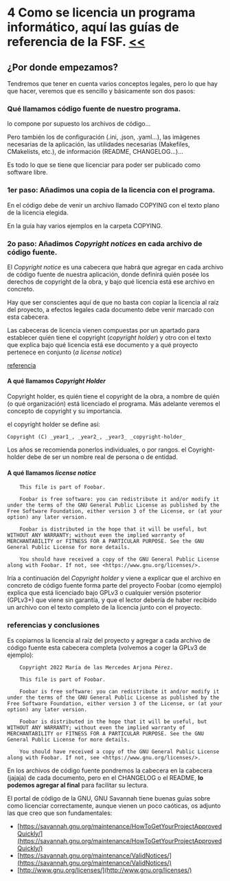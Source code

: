 # 4 Como se licencia un programa informático, aquí las guías de referencia de la FSF. [<<](../README.md)

## ¿Por donde empezamos?

Tendremos que tener en cuenta varios conceptos legales, pero lo que hay que hacer, veremos que es sencillo y básicamente son dos pasos:

### Qué llamamos código fuente de nuestro programa.

lo compone por supuesto los archivos de código...

Pero también los de configuración (.ini, .json, .yaml...), las imágenes necesarias de la aplicación, las utilidades necesarias (Makefiles, CMakelists, etc.), de información (README, CHANGELOG...)...

Es todo lo que se tiene que licenciar para poder ser publicado como software libre.

### 1er paso: Añadimos una copia de la licencia con el programa.

En el código debe de venir un archivo llamado COPYING con el texto plano de la licencia elegida.

En la guía hay varios ejemplos en la carpeta COPYING.

### 2o paso: Añadimos *Copyright notices* en cada archivo de código fuente.

El *Copyright notice* es una cabecera que habrá que agregar en cada archivo de código fuente de nuestra aplicación, donde definirá quién posée los derechos de copyright de la obra, y bajo qué licencia está ese archivo en concreto.

Hay que ser conscientes aquí de que no basta con copiar la licencia al raíz del proyecto, a efectos legales cada documento debe venir marcado con esta cabecera.

Las cabeceras de licencia vienen compuestas por un apartado para establecer quién tiene el copyright (*copyright holder*) y otro con el texto que explica bajo qué licencia está ese documento y a qué proyecto pertenece en conjunto (*a license notice*)

[referencia](https://savannah.gnu.org/maintenance/ValidNotices/)

#### A qué llamamos *Copyright Holder*

Copyright holder, es quién tiene el copyright de la obra, a nombre de quién (o qué organización) está licenciado el programa. Más adelante veremos el concepto de copyright y su importancia.

el copyright holder se define así:
```
Copyright (C) _year1_, _year2_, _year3_ _copyright-holder_
```

Los años se recomienda ponerlos individuales, o por rangos. el Coyright-holder debe de ser un nombre real de persona o de entidad.

#### A qué llamamos *license notice*

```
    This file is part of Foobar.

    Foobar is free software: you can redistribute it and/or modify it under the terms of the GNU General Public License as published by the Free Software Foundation, either version 3 of the License, or (at your option) any later version.

    Foobar is distributed in the hope that it will be useful, but WITHOUT ANY WARRANTY; without even the implied warranty of MERCHANTABILITY or FITNESS FOR A PARTICULAR PURPOSE. See the GNU General Public License for more details.

    You should have received a copy of the GNU General Public License along with Foobar. If not, see <https://www.gnu.org/licenses/>. 
```

Iría a continuación del *Copyright holder* y viene a explicar que el archivo en concreto de código fuente forma parte del proyecto Foobar (como ejemplo) explica que está licenciado bajo GPLv3 o cualquier versión psoterior (GPLv3+) que viene sin garantía, y que el lector debería de haber recibido un archivo con el texto completo de la licencia junto con el proyecto.

### referencias y conclusiones

Es copiarnos la licencia al raíz del proyecto y agregar a cada archivo de código fuente esta cabecera completa (volvemos a coger la GPLv3 de ejemplo):

```
    Copyright 2022 María de las Mercedes Arjona Pérez.
    
    This file is part of Foobar.

    Foobar is free software: you can redistribute it and/or modify it under the terms of the GNU General Public License as published by the Free Software Foundation, either version 3 of the License, or (at your option) any later version.

    Foobar is distributed in the hope that it will be useful, but WITHOUT ANY WARRANTY; without even the implied warranty of MERCHANTABILITY or FITNESS FOR A PARTICULAR PURPOSE. See the GNU General Public License for more details.

    You should have received a copy of the GNU General Public License along with Foobar. If not, see <https://www.gnu.org/licenses/>. 

```

En los archivos de código fuente pondremos la cabecera en la cabecera (jajaja) de cada documento, pero en el CHANGELOG o el README, **lo podemos agregar al final** para facilitar su lectura.

El portal de código de la GNU, GNU Savannah tiene buenas guías sobre como licenciar correctamente, aunque vienen un poco caóticas, os adjunto las que creo que son fundamentales:

* [https://savannah.gnu.org/maintenance/HowToGetYourProjectApprovedQuickly/](https://savannah.gnu.org/maintenance/HowToGetYourProjectApprovedQuickly/)
* [https://savannah.gnu.org/maintenance/ValidNotices/](https://savannah.gnu.org/maintenance/ValidNotices/)
* [http://www.gnu.org/licenses/](http://www.gnu.org/licenses/)
